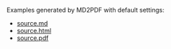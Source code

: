 Examples generated by MD2PDF with default settings:

* [source.md](source.md)
* [source.html](source.html)
* [source.pdf](source.pdf)
